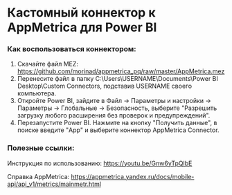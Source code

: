 # Кастомный коннектор к AppMetrica для Power BI


### Как воспользоваться коннектором:

1) Скачайте файл MEZ: https://github.com/morinad/appmetrica_pq/raw/master/AppMetrica.mez
2) Перенесите файл в папку C:\Users\USERNAME\Documents\Power BI Desktop\Custom Connectors, подставив USERNAME своего компьютера.
3) Откройте Power BI, зайдите в Файл -> Параметры и настройки -> Параметры -> Глобальные -> Безопасность, выберите "Разрешить загрузку любого расширения без проверок и предупреждений".
4) Перезапустите Power BI. Нажмите на кнопку "Получить данные", в поиске введите "App" и выберите коннектор AppMetrica Connector.

### Полезные ссылки:
Инструкция по использованию: https://youtu.be/Gnw6yTpQlbE

Справка AppMetrica: https://appmetrica.yandex.ru/docs/mobile-api/api_v1/metrics/mainmetr.html



